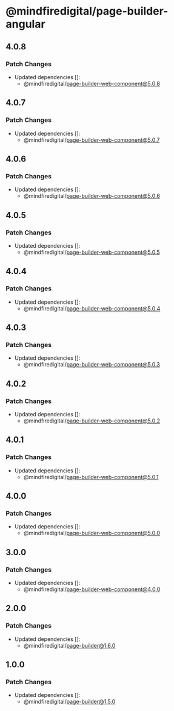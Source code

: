 # @mindfiredigital/page-builder-angular

## 4.0.8

### Patch Changes

- Updated dependencies []:
  - @mindfiredigital/page-builder-web-component@5.0.8

## 4.0.7

### Patch Changes

- Updated dependencies []:
  - @mindfiredigital/page-builder-web-component@5.0.7

## 4.0.6

### Patch Changes

- Updated dependencies []:
  - @mindfiredigital/page-builder-web-component@5.0.6

## 4.0.5

### Patch Changes

- Updated dependencies []:
  - @mindfiredigital/page-builder-web-component@5.0.5

## 4.0.4

### Patch Changes

- Updated dependencies []:
  - @mindfiredigital/page-builder-web-component@5.0.4

## 4.0.3

### Patch Changes

- Updated dependencies []:
  - @mindfiredigital/page-builder-web-component@5.0.3

## 4.0.2

### Patch Changes

- Updated dependencies []:
  - @mindfiredigital/page-builder-web-component@5.0.2

## 4.0.1

### Patch Changes

- Updated dependencies []:
  - @mindfiredigital/page-builder-web-component@5.0.1

## 4.0.0

### Patch Changes

- Updated dependencies []:
  - @mindfiredigital/page-builder-web-component@5.0.0

## 3.0.0

### Patch Changes

- Updated dependencies []:
  - @mindfiredigital/page-builder-web-component@4.0.0

## 2.0.0

### Patch Changes

- Updated dependencies []:
  - @mindfiredigital/page-builder@1.6.0

## 1.0.0

### Patch Changes

- Updated dependencies []:
  - @mindfiredigital/page-builder@1.5.0
